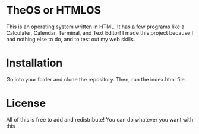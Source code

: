 # TheOS or HTMLOS
This is an operating system written in HTML. It has a few programs like a Calculater, Calendar, Terminal, and Text Editor! I made this project because I had nothing else to do, and to test out my web skills.

# Installation
Go into your folder and clone the repository. Then, run the index.html file.

# License
All of this is free to add and redistribute! You can do whatever you want with this